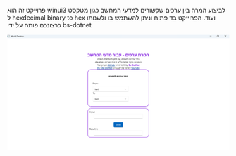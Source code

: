 פרוייקט זה הוא winui3 לביצוע המרה בין ערכים שקשורים למדעי המחשב כגון מטקסט ל hexdecimal binary to hex ועוד. 
הפרוייקט בד פתוח וניתן להשתמש בו ולשנותו כרצונכם 
פותח על ידי bs-dotnet 

<img src="https://github.com/BSdeployment/WinUiProject/blob/main/ConverterPc/converterpage.png?raw=true" width="800"/>

